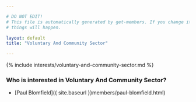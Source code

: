 ```yaml
---

# DO NOT EDIT!
# This file is automatically generated by get-members. If you change it, bad
# things will happen.

layout: default
title: "Voluntary And Community Sector"

---
```


{% include interests/voluntary-and-community-sector.md %}

### Who is interested in Voluntary And Community Sector?


* [Paul Blomfield]({ site.baseurl }}members/paul-blomfield.html)
